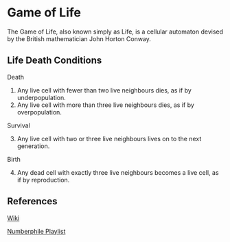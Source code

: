 # Game of Life

The Game of Life, also known simply as Life, is a cellular automaton devised by the British mathematician John Horton Conway.

## Life Death Conditions

Death
1. Any live cell with fewer than two live neighbours dies, as if by underpopulation.
3. Any live cell with more than three live neighbours dies, as if by overpopulation.

Survival

3. Any live cell with two or three live neighbours lives on to the next generation.

Birth

4. Any dead cell with exactly three live neighbours becomes a live cell, as if by reproduction.

## References

[Wiki](https://en.wikipedia.org/wiki/Conway%27s_Game_of_Life)

[Numberphile Playlist](https://www.youtube.com/watch?v=E8kUJL04ELA&list=PLt5AfwLFPxWIL8XA1npoNAHseS-j1y-7V)
